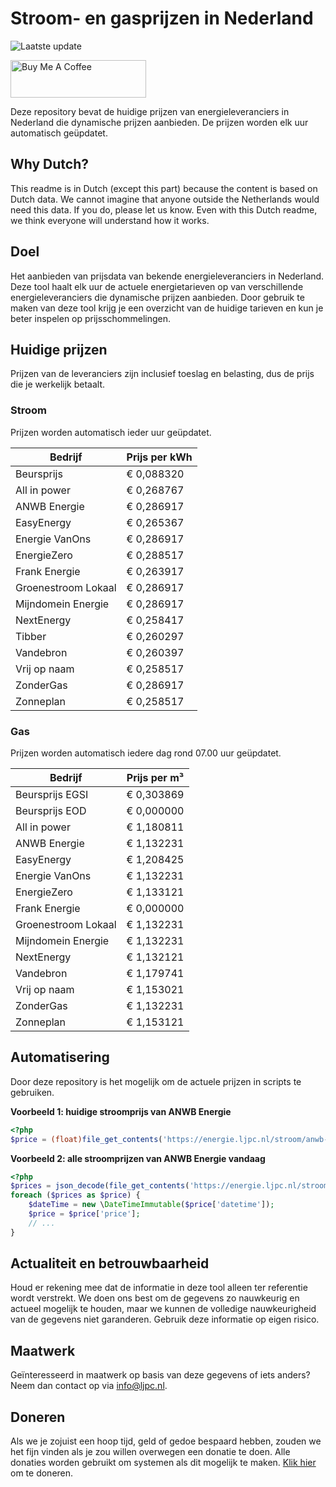 # Stroom- en gasprijzen in Nederland

![Laatste update](https://img.shields.io/badge/laatste%20update-2024--04--23%2000%3A00%20CET-brightgreen)

<a href="https://www.buymeacoffee.com/Lars-" target="_blank"><img src="https://cdn.buymeacoffee.com/buttons/v2/default-orange.png" alt="Buy Me A Coffee" height="60" style="height: 60px !important;width: 217px !important;" ></a>

Deze repository bevat de huidige prijzen van energieleveranciers in Nederland die dynamische prijzen aanbieden. De prijzen worden elk uur automatisch geüpdatet.

## Why Dutch?

This readme is in Dutch (except this part) because the content is based on Dutch data. We cannot imagine that anyone outside the Netherlands would need this data. If you do, please let us know. Even with this Dutch readme, we think
everyone will understand how it works.

## Doel

Het aanbieden van prijsdata van bekende energieleveranciers in Nederland. Deze tool haalt elk uur de actuele energietarieven op van verschillende energieleveranciers die dynamische prijzen aanbieden. Door gebruik te maken van deze tool
krijg je een overzicht van de huidige tarieven en kun je beter inspelen op prijsschommelingen.

## Huidige prijzen

Prijzen van de leveranciers zijn inclusief toeslag en belasting, dus de prijs die je werkelijk betaalt.

### Stroom

Prijzen worden automatisch ieder uur geüpdatet.

 Bedrijf | Prijs per kWh 
---------|---------------
Beursprijs | € 0,088320
All in power | € 0,268767
ANWB Energie | € 0,286917
EasyEnergy | € 0,265367
Energie VanOns | € 0,286917
EnergieZero | € 0,288517
Frank Energie | € 0,263917
Groenestroom Lokaal | € 0,286917
Mijndomein Energie | € 0,286917
NextEnergy | € 0,258417
Tibber | € 0,260297
Vandebron | € 0,260397
Vrij op naam | € 0,258517
ZonderGas | € 0,286917
Zonneplan | € 0,258517


### Gas

Prijzen worden automatisch iedere dag rond 07.00 uur geüpdatet.

 Bedrijf | Prijs per m³ 
---------|--------------
Beursprijs EGSI | € 0,303869
Beursprijs EOD | € 0,000000
All in power | € 1,180811
ANWB Energie | € 1,132231
EasyEnergy | € 1,208425
Energie VanOns | € 1,132231
EnergieZero | € 1,133121
Frank Energie | € 0,000000
Groenestroom Lokaal | € 1,132231
Mijndomein Energie | € 1,132231
NextEnergy | € 1,132121
Vandebron | € 1,179741
Vrij op naam | € 1,153021
ZonderGas | € 1,132231
Zonneplan | € 1,153121


## Automatisering

Door deze repository is het mogelijk om de actuele prijzen in scripts te gebruiken.

**Voorbeeld 1: huidige stroomprijs van ANWB Energie**

```php
<?php
$price = (float)file_get_contents('https://energie.ljpc.nl/stroom/anwb-energie-nu.txt');

```

**Voorbeeld 2: alle stroomprijzen van ANWB Energie vandaag**

```php
<?php
$prices = json_decode(file_get_contents('https://energie.ljpc.nl/stroom/all-in-power-vandaag.json'),true);
foreach ($prices as $price) {
    $dateTime = new \DateTimeImmutable($price['datetime']);
    $price = $price['price'];
    // ...
}
```

## Actualiteit en betrouwbaarheid

Houd er rekening mee dat de informatie in deze tool alleen ter referentie wordt verstrekt. We doen ons best om de gegevens zo nauwkeurig en actueel mogelijk te houden, maar we kunnen de volledige nauwkeurigheid van de gegevens niet
garanderen. Gebruik deze informatie op eigen risico.

## Maatwerk

Geïnteresseerd in maatwerk op basis van deze gegevens of iets anders? Neem dan contact op
via [info@ljpc.nl](mailto:info@ljpc.nl?subject=Energie%20prijzen).

## Doneren

Als we je zojuist een hoop tijd, geld of gedoe bespaard hebben, zouden we het fijn vinden als je zou willen overwegen een
donatie te doen. Alle donaties worden gebruikt om systemen als dit mogelijk te
maken. [Klik hier](https://www.buymeacoffee.com/Lars-) om te doneren.
